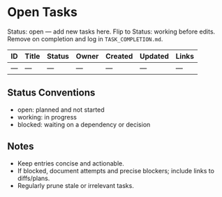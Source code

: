 # Open Tasks

Status: open — add new tasks here. Flip to Status: working before edits. Remove on completion and log in `TASK_COMPLETION.md`.

| ID | Title | Status | Owner | Created | Updated | Links |
|----|-------|--------|-------|---------|---------|-------|
| —  | —     | —      | —     | —       | —       | —     |

## Status Conventions
- open: planned and not started
- working: in progress
- blocked: waiting on a dependency or decision

## Notes
- Keep entries concise and actionable.
- If blocked, document attempts and precise blockers; include links to diffs/plans.
- Regularly prune stale or irrelevant tasks.
